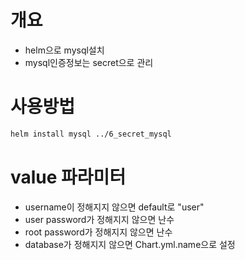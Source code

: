 # 개요
* helm으로 mysql설치
* mysql인증정보는 secret으로 관리

# 사용방법
```sh
helm install mysql ../6_secret_mysql
```

# value 파라미터
* username이 정해지지 않으면 default로 "user"
* user password가 정해지지 않으면 난수
* root password가 정해지지 않으면 난수
* database가 정해지지 않으면 Chart.yml.name으로 설정